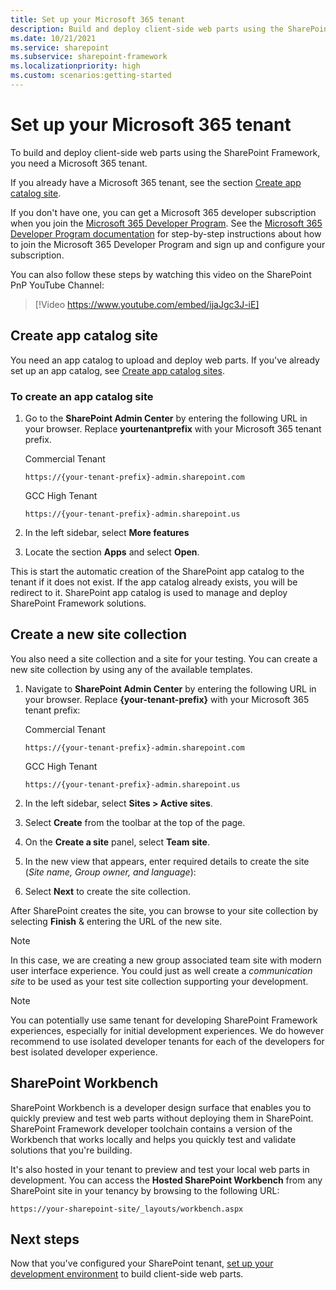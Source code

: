 ```yaml
---
title: Set up your Microsoft 365 tenant
description: Build and deploy client-side web parts using the SharePoint Framework by setting up a Microsoft 365 tenant.
ms.date: 10/21/2021
ms.service: sharepoint
ms.subservice: sharepoint-framework
ms.localizationpriority: high
ms.custom: scenarios:getting-started
---
```


# Set up your Microsoft 365 tenant

To build and deploy client-side web parts using the SharePoint Framework, you need a Microsoft 365 tenant.

If you already have a Microsoft 365 tenant, see the section [Create app catalog site](#create-app-catalog-site).

If you don't have one, you can get a Microsoft 365 developer subscription when you join the [Microsoft 365 Developer Program](https://developer.microsoft.com/office/dev-program). See the [Microsoft 365 Developer Program documentation](/office/developer-program/office-365-developer-program) for step-by-step instructions about how to join the Microsoft 365 Developer Program and sign up and configure your subscription.

You can also follow these steps by watching this video on the SharePoint PnP YouTube Channel:

> [!Video https://www.youtube.com/embed/ijaJgc3J-iE]

## Create app catalog site

You need an app catalog to upload and deploy web parts. If you've already set up an app catalog, see [Create app catalog sites](#create-app-catalog-site).

### To create an app catalog site

1. Go to the **SharePoint Admin Center** by entering the following URL in your browser. Replace **yourtenantprefix** with your Microsoft 365 tenant prefix.

    Commercial Tenant

    ```http
    https://{your-tenant-prefix}-admin.sharepoint.com
    ```

    GCC High Tenant

    ```http
    https://{your-tenant-prefix}-admin.sharepoint.us
    ```

1. In the left sidebar, select **More features**
1. Locate the section **Apps** and select **Open**.

This is start the automatic creation of the SharePoint app catalog to the tenant if it does not exist. If the app catalog already exists, you will be redirect to it. SharePoint app catalog is used to manage and deploy SharePoint Framework solutions.

## Create a new site collection

You also need a site collection and a site for your testing. You can create a new site collection by using any of the available templates.

1. Navigate to **SharePoint Admin Center** by entering the following URL in your browser. Replace **{your-tenant-prefix}** with your Microsoft 365 tenant prefix:

    Commercial Tenant

    ```http
    https://{your-tenant-prefix}-admin.sharepoint.com
    ```

    GCC High Tenant

    ```http
    https://{your-tenant-prefix}-admin.sharepoint.us
    ```

1. In the left sidebar, select **Sites > Active sites**.
1. Select **Create** from the toolbar at the top of the page.
1. On the **Create a site** panel, select **Team site**.
1. In the new view that appears, enter required details to create the site (*Site name, Group owner, and language*):
1. Select **Next** to create the site collection.

After SharePoint creates the site, you can browse to your site collection by selecting **Finish** & entering the URL of the new site.

> [!NOTE]
> In this case, we are creating a new group associated team site with modern user interface experience. You could just as well create a *communication site* to be used as your test site collection supporting your development.

> [!NOTE]
> You can potentially use same tenant for developing SharePoint Framework experiences, especially for initial development experiences. We do however recommend to use isolated developer tenants for each of the developers for best isolated developer experience.

## SharePoint Workbench

SharePoint Workbench is a developer design surface that enables you to quickly preview and test web parts without deploying them in SharePoint. SharePoint Framework developer toolchain contains a version of the Workbench that works locally and helps you quickly test and validate solutions that you're building.

It's also hosted in your tenant to preview and test your local web parts in development. You can access the **Hosted SharePoint Workbench** from any SharePoint site in your tenancy by browsing to the following URL:

```http
https://your-sharepoint-site/_layouts/workbench.aspx
```

## Next steps

Now that you've configured your SharePoint tenant, [set up your development environment](./set-up-your-development-environment.md) to build client-side web parts.
